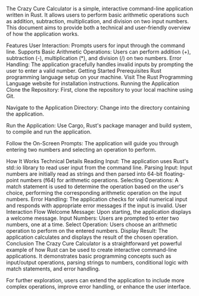 The Crazy Cure Calculator is a simple, interactive command-line application written in Rust. It allows users to perform basic arithmetic operations such as addition, subtraction, multiplication, and division on two input numbers. This document aims to provide both a technical and user-friendly overview of how the application works.

Features
User Interaction: Prompts users for input through the command line.
Supports Basic Arithmetic Operations: Users can perform addition (+), subtraction (-), multiplication (*), and division (/) on two numbers.
Error Handling: The application gracefully handles invalid inputs by prompting the user to enter a valid number.
Getting Started
Prerequisites
Rust programming language setup on your machine. Visit The Rust Programming Language website for installation instructions.
Running the Application
Clone the Repository: First, clone the repository to your local machine using Git.

Navigate to the Application Directory: Change into the directory containing the application.

Run the Application: Use Cargo, Rust's package manager and build system, to compile and run the application.

Follow the On-Screen Prompts: The application will guide you through entering two numbers and selecting an operation to perform.

How It Works
Technical Details
Reading Input: The application uses Rust's std::io library to read user input from the command line.
Parsing Input: Input numbers are initially read as strings and then parsed into 64-bit floating-point numbers (f64) for arithmetic operations.
Selecting Operations: A match statement is used to determine the operation based on the user's choice, performing the corresponding arithmetic operation on the input numbers.
Error Handling: The application checks for valid numerical input and responds with appropriate error messages if the input is invalid.
User Interaction Flow
Welcome Message: Upon starting, the application displays a welcome message.
Input Numbers: Users are prompted to enter two numbers, one at a time.
Select Operation: Users choose an arithmetic operation to perform on the entered numbers.
Display Result: The application calculates and displays the result of the chosen operation.
Conclusion
The Crazy Cure Calculator is a straightforward yet powerful example of how Rust can be used to create interactive command-line applications. It demonstrates basic programming concepts such as input/output operations, parsing strings to numbers, conditional logic with match statements, and error handling.

For further exploration, users can extend the application to include more complex operations, improve error handling, or enhance the user interface.